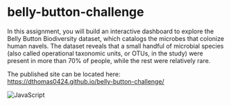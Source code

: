 # belly-button-challenge

In this assignment, you will build an interactive dashboard to explore the Belly Button Biodiversity dataset, which catalogs the microbes that colonize human navels.
The dataset reveals that a small handful of microbial species (also called operational taxonomic units, or OTUs, in the study) were present in more than 70% of people, while the rest were relatively rare.

The published site can be located here: https://dthomas0424.github.io/belly-button-challenge/


![JavaScript](https://github.com/dthomas0424/belly-button-challenge/assets/135156232/ab6f19bb-d5ac-42ee-9005-5fdc6438ab2a)
